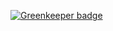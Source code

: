 

[![Greenkeeper badge](https://badges.greenkeeper.io/saranshbansal/react-playground.svg)](https://greenkeeper.io/)